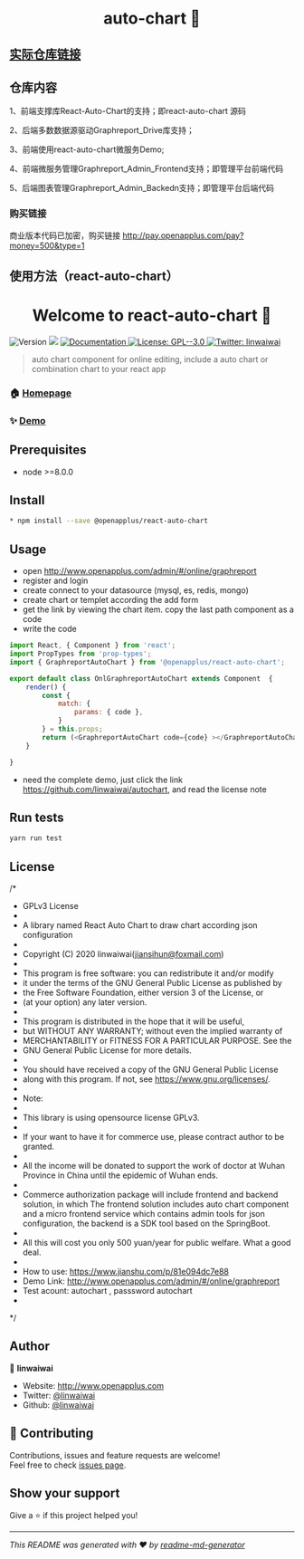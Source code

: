 # <h1 align="center">auto-chart 👋</h1>

## [实际仓库链接](https://github.com/linwaiwai/autochart-solution)

## 仓库内容

1、前端支撑库React-Auto-Chart的支持；即react-auto-chart 源码

2、后端多数数据源驱动Graphreport_Drive库支持；

3、前端使用react-auto-chart微服务Demo;

4、前端微服务管理Graphreport_Admin_Frontend支持；即管理平台前端代码

5、后端图表管理Graphreport_Admin_Backedn支持；即管理平台后端代码

### 购买链接

商业版本代码已加密，购买链接 http://pay.openapplus.com/pay?money=500&type=1

## 使用方法（react-auto-chart）

<h1 align="center">Welcome to react-auto-chart 👋</h1>
<p>
  <img alt="Version" src="https://img.shields.io/badge/version-0.1.3-blue.svg?cacheSeconds=2592000" />
  <img src="https://img.shields.io/badge/node-%3E%3D8.0.0-blue.svg" />
  <a href="https://www.npmjs.com/package/@openapplus/react-auto-chart" target="_blank">
    <img alt="Documentation" src="https://img.shields.io/badge/documentation-yes-brightgreen.svg" />
  </a>
  <a href="#" target="_blank">
    <img alt="License: GPL--3.0" src="https://img.shields.io/badge/License-GPL--3.0-yellow.svg" />
  </a>
  <a href="https://twitter.com/linwaiwai" target="_blank">
    <img alt="Twitter: linwaiwai" src="https://img.shields.io/twitter/follow/linwaiwai.svg?style=social" />
  </a>
</p>

> auto chart component for online editing, include a auto chart or combination chart to your react app

### 🏠 [Homepage](https://github.com/linwaiwai/autochart)

### ✨ [Demo](http://www.openapplus.com/admin/#/online/graphreport)

## Prerequisites

- node >=8.0.0

## Install

```sh
* npm install --save @openapplus/react-auto-chart
```

## Usage

* open http://www.openapplus.com/admin/#/online/graphreport
* register and login
* create connect to your datasource (mysql, es, redis, mongo)
* create chart or templet according the add form 
* get the link by viewing the chart item. copy the last path component as a code
* write the code 
```javascript
import React, { Component } from 'react';
import PropTypes from 'prop-types';
import { GraphreportAutoChart } from '@openapplus/react-auto-chart';

export default class OnlGraphreportAutoChart extends Component  {
	render() {
		const {
			match: {
				params: { code },
			}
		} = this.props;
		return (<GraphreportAutoChart code={code} ></GraphreportAutoChart>);
	}

}
```
* need the complete demo, just click the link https://github.com/linwaiwai/autochart, and read the license note

## Run tests

```sh
yarn run test
```

## License

/*
 * GPLv3 License
 *
 * A library named React Auto Chart to draw chart according json configuration 
 *
 * Copyright (C) 2020  linwaiwai(jiansihun@foxmail.com)
 * 
 * This program is free software: you can redistribute it and/or modify
 * it under the terms of the GNU General Public License as published by
 * the Free Software Foundation, either version 3 of the License, or
 * (at your option) any later version.
 * 
 * This program is distributed in the hope that it will be useful,
 * but WITHOUT ANY WARRANTY; without even the implied warranty of
 * MERCHANTABILITY or FITNESS FOR A PARTICULAR PURPOSE.  See the
 * GNU General Public License for more details.
 * 
 * You should have received a copy of the GNU General Public License
 * along with this program.  If not, see <https://www.gnu.org/licenses/>.
 * 
 * Note:
 * 
 * This library is using opensource license GPLv3.
 * 
 * If your want to have it for commerce use, please contract author to be granted. 
 * 
 * All the income will be donated to support the work of doctor at Wuhan Province in China until the epidemic of Wuhan ends.
 * 
 * Commerce authorization package will include frontend and backend solution, in which The frontend solution includes auto chart component and a micro frontend service which contains admin tools for json configuration, the backend is a SDK tool based on the SpringBoot.
 * 
 * All this will cost you only 500 yuan/year for public welfare. What a good deal.
 * 
 * How to use: https://www.jianshu.com/p/81e094dc7e88
 * Demo Link: http://www.openapplus.com/admin/#/online/graphreport
 * Test acount: autochart , passsword autochart
 *
 */

## Author

👤 **linwaiwai**

* Website: http://www.openapplus.com
* Twitter: [@linwaiwai](https://twitter.com/linwaiwai)
* Github: [@linwaiwai](https://github.com/linwaiwai)

## 🤝 Contributing

Contributions, issues and feature requests are welcome!<br />Feel free to check [issues page](https://github.com/linwaiwai/autochart/issues). 

## Show your support

Give a ⭐️ if this project helped you!

***
_This README was generated with ❤️ by [readme-md-generator](https://github.com/kefranabg/readme-md-generator)_
